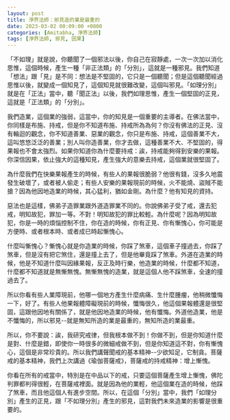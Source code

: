 ```yaml
---
layout: post
title: 淨界法師：邪見造的業是最重的
date: 2023-03-02 00:09:00 +0800
categories: [Amitabha, 淨界法師]
tags: [淨界法師, 邪見, 因果]
---
```

「不如理」就是說，你聽聞了一個邪法以後，你自己在寂靜處，一次一次加以消化思惟，這個時候，產生一種「非正法類」的「分別」，這就是一種邪見。我們知道「想法」跟「見」是不同：想法是不堅固的，它只是一個聽聞；但是這個聽聞經過思惟以後，就變成一個知見了，這個知見就很難改變，這個叫邪見。「如理分別」就是在「正法」當中，聽「聞正法」以後，我們如理思惟，產生一個堅固的正見，這就是「正法類」的「分別」。

我們造業，這個業的強弱，這當中，你的知見是一個重要的主導者。在佛法當中，你同樣是布施、持戒，但是你不知道布施、持戒所為為何？你沒有佛法的正見、沒有輪迴的觀念，你不知道善業、惡業的觀念，你只是布施、持戒，這個善業不大，這叫悠悠泛泛的善業；別人叫你造善業，你才去做，這種善業不大、不堅固的，得果報也不會太強烈。如果你知道你為什麼要持戒：誒，持戒能夠得到安樂的果報。你深信因果，依止強大的這種知見，產生強大的意樂去持戒，這個業就很堅固了。

為什麼我們在快樂果報產生的時候，有些人的果報很脆弱？他很有錢，沒多久地震發生破壞了，或者被人偷走；有些人安樂的果報現前的時候，火不能燒、盜賊不能搶？因為他因地造業的時候，其心猛利，猶如金剛。為什麼？他有知見的資持。

惡法也是這樣，佛弟子造罪業跟外道造罪業不同的。你說佛弟子受了戒，還去犯戒，明知故犯，罪加一等。不對！明知故犯的罪比較輕。為什麼呢？因為明知故犯，你是一時的煩惱控制不住，你在造的時候，你有正見、你有慚愧心，你可能是方便時、或者根本時、或者成已時起慚愧心。

什麼叫慚愧心？慚愧心就是你造業的時候，你踩了煞車，這個車子撞過去，你踩了煞車，但是沒有把它煞住，還是撞上去了，但是他畢竟踩了煞車。外道在造業的時候，他是不知道什麼叫因緣果報，反正及時行樂，他造業的時候，什麼都不知道，什麼都不知道就是無慚無愧。無慚無愧的造業，就是這個人他不踩煞車，全速的撞過去了。

所以你看有些人業障現前，他哪一個地方產生什麼病痛、生什麼腫瘤，他稍微懺悔一下，好了。有些人他果報體障礙現前的時候，懺悔很久，他這個果報體還是很堅固，這跟他因地有關係了，就是他因地造業的時候，他有懺悔。外道他造業，他是不懺悔的，所以邪見--就是無知所造的業是最重的，無知所造的業最重。

所以，你不要說：誒，我研究戒律，但我根本做不到！你做不到，但是你知道什麼是對、什麼是錯，即使你一時很多的微細戒做不到，但是你知道這不對，你有慚愧心，這個是非常珍貴的。所以我們講聲聞戒的基本精神--少欲知足，它制貪。菩薩戒的基本精神，我們上次講過《瑜伽菩薩戒》，菩薩戒的持戒精神：增上慚愧。

你看在所有的戒當中，特別是在中品以下的戒，只要這個菩薩產生增上慚愧，佛陀判罪都判得很輕，在菩薩戒裡面。就是因為他的業輕，他這個業在造的時候，他踩了煞車，而且他這個人有進步空間。所以，在這個「分別」當中，我們「如理分別」產生的正見，跟「不如理分別」產生的邪見，這對我們未來造業的影響是很重要的。